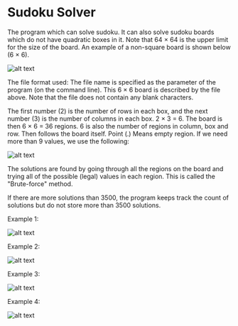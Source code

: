 # Sudoku Solver

The program which can solve sudoku. It can also solve sudoku boards which do not have quadratic boxes in it. Note that 64 × 64 is the upper limit for the size of the board. An example of a non-square board is shown below (6 × 6).

![alt text](https://raw.githubusercontent.com/Manteliz/SudokuSolver/master/pictures/sudoku1.png)

The file format used:
The file name is specified as the parameter of the program (on the command line). This 6 × 6 board is described by the file above. Note that the file does not contain any blank characters.

The first number (2) is the number of rows in each box, and the next number (3) is the number of columns
in each box. 2 × 3 = 6. The board is then 6 × 6 = 36 regions. 6 is also the number of regions
in column, box and row. Then follows the board itself. Point (.) Means empty region.
If we need more than 9 values, we use the following:

![alt text](https://raw.githubusercontent.com/Manteliz/SudokuSolver/master/pictures/sudoku2.png)

The solutions are found by going through all the regions on the board and trying all of the
possible (legal) values in each region. This is called the "Brute-force" method.

If there are more solutions than 3500, the program keeps track the count of solutions but do not store more than 3500 solutions.

Example 1:

![alt text](https://raw.githubusercontent.com/Manteliz/SudokuSolver/master/pictures/sudoku3.png)

Example 2:

![alt text](https://raw.githubusercontent.com/Manteliz/SudokuSolver/master/pictures/sudoku4.png)

Example 3:

![alt text](https://raw.githubusercontent.com/Manteliz/SudokuSolver/master/pictures/sudoku5.png)

Example 4:

![alt text](https://raw.githubusercontent.com/Manteliz/SudokuSolver/master/pictures/sudoku6.png)

